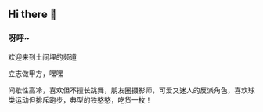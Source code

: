 ## Hi there 👋
### 呀呼~

欢迎来到土间埋的频道

立志做甲方，嘿嘿

间歇性高冷，喜欢但不擅长跳舞，朋友圈摄影师，可爱又迷人的反派角色，喜欢球类运动但排斥跑步，典型的铁憨憨，吃货一枚！




